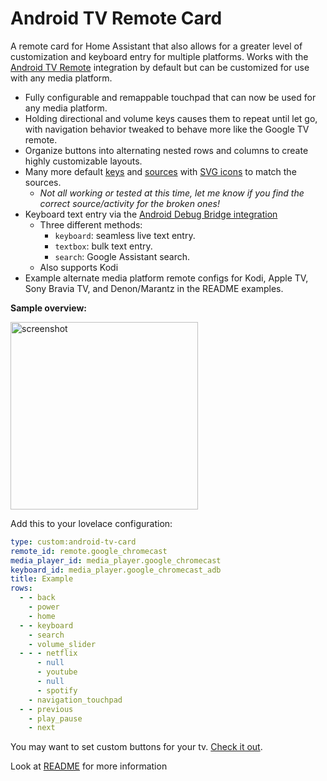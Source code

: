 # Android TV Remote Card

A remote card for Home Assistant that also allows for a greater level of customization and keyboard entry for multiple platforms. Works with the [Android TV Remote](https://www.home-assistant.io/integrations/androidtv_remote/) integration by default but can be customized for use with any media platform.

- Fully configurable and remappable touchpad that can now be used for any media platform.
- Holding directional and volume keys causes them to repeat until let go, with navigation behavior tweaked to behave more like the Google TV remote.
- Organize buttons into alternating nested rows and columns to create highly customizable layouts.
- Many more default [keys](https://github.com/Nerwyn/android-tv-card/blob/main/src/models/defaultKeys.ts) and [sources](https://github.com/Nerwyn/android-tv-card/blob/main/src/models/defaultSources.ts) with [SVG icons](https://github.com/Nerwyn/android-tv-card/blob/main/src/models/enums/svg.ts) to match the sources.
  - _Not all working or tested at this time, let me know if you find the correct source/activity for the broken ones!_
- Keyboard text entry via the [Android Debug Bridge integration](https://www.home-assistant.io/integrations/androidtv/)
  - Three different methods:
    - `keyboard`: seamless live text entry.
    - `textbox`: bulk text entry.
    - `search`: Google Assistant search.
  - Also supports Kodi
- Example alternate media platform remote configs for Kodi, Apple TV, Sony Bravia TV, and Denon/Marantz in the README examples.

**Sample overview:**

<img src="https://github.com/Nerwyn/android-tv-card/blob/main/assets/screenshot.png" alt="screenshot" width="300"/>

Add this to your lovelace configuration:

```yaml
type: custom:android-tv-card
remote_id: remote.google_chromecast
media_player_id: media_player.google_chromecast
keyboard_id: media_player.google_chromecast_adb
title: Example
rows:
  - - back
    - power
    - home
  - - keyboard
    - search
    - volume_slider
  - - - netflix
      - null
      - youtube
      - null
      - spotify
    - navigation_touchpad
  - - previous
    - play_pause
    - next
```

You may want to set custom buttons for your tv. [Check it out](https://github.com/Nerwyn/android-tv-card/blob/main/README.md#notice).

Look at [README](https://github.com/Nerwyn/android-tv-card/blob/main/README.md) for more information
